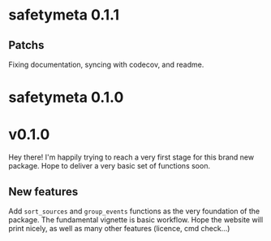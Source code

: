 # safetymeta 0.1.1

## Patchs

Fixing documentation, syncing with codecov, and readme.

# safetymeta 0.1.0

# v0.1.0

Hey there! I'm happily trying to reach a very first stage for this 
brand new package. Hope to deliver a very basic set of functions soon.

## New features

Add `sort_sources` and `group_events` functions as the very foundation of the
package. The fundamental vignette is basic workflow.
Hope the website will print nicely, as well as many other features (licence, cmd
check...)
